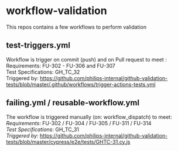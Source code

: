 # workflow-validation

This repos contains a few workflows to perform validation

## test-triggers.yml

Workflow is trigger on commit (push) and on Pull request to meet :   
Requirements:  FU-302 - FU-306 and FU-307    
Test Specifications: GH_TC_32   
Triggered by: https://github.com/philips-internal/github-validation-tests/blob/master/.github/workflows/trigger-actions-tests.yml    

## failing.yml / reusable-workflow.yml

The workflow is triggered manually (on: workflow_dispatch) to meet:   
*Requirements*: FU-302 / FU-304 / FU-305 / FU-311 / FU-314   
*Test Specifications*: GH_TC_31   
*Triggered by*: https://github.com/philips-internal/github-validation-tests/blob/master/cypress/e2e/tests/GHTC-31.cy.js   

